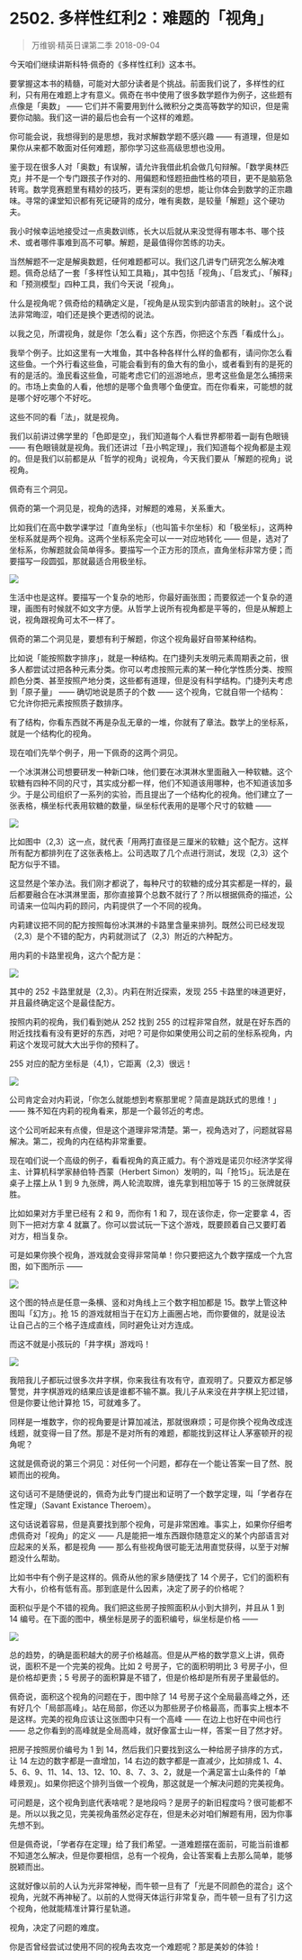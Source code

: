 # 2502. 多样性红利2：难题的「视角」
> 万维钢·精英日课第二季
2018-09-04

今天咱们继续讲斯科特·佩奇的《多样性红利》这本书。

要掌握这本书的精髓，可能对大部分读者是个挑战。前面我们说了，多样性的红利，只有用在难题上才有意义。佩奇在书中使用了很多数学题作为例子，这些题有点像是「奥数」 —— 它们并不需要用到什么微积分之类高等数学的知识，但是需要你动脑。我们这一讲的最后也会有一个这样的难题。

你可能会说，我想得到的是思想，我对求解数学题不感兴趣 —— 有道理，但是如果你从来都不敢面对任何难题，那你学习这些高级思想也没用。

鉴于现在很多人对「奥数」有误解，请允许我借此机会做几句辩解。「数学奥林匹克」并不是一个专门跟孩子作对的、用偏题和怪题扭曲性格的项目，更不是脑筋急转弯。数学竞赛题里有精妙的技巧，更有深刻的思想，能让你体会到数学的正宗趣味。寻常的课堂知识都有死记硬背的成分，唯有奥数，是较量「解题」这个硬功夫。

我小时候幸运地接受过一点奥数训练，长大以后就从来没觉得有哪本书、哪个技术、或者哪件事难到高不可攀。解题，是最值得你苦练的功夫。

当然解题不一定是解奥数题，任何难题都可以。我们这几讲专门研究怎么解决难题。佩奇总结了一套「多样性认知工具箱」，其中包括「视角」、「启发式」、「解释」和「预测模型」四种工具，我们今天说「视角」。

什么是视角呢？佩奇给的精确定义是，「视角是从现实到内部语言的映射」。这个说法非常晦涩，咱们还是换个更透彻的说法。

以我之见，所谓视角，就是你「怎么看」这个东西，你把这个东西「看成什么」。

我举个例子。比如这里有一大堆鱼，其中各种各样什么样的鱼都有，请问你怎么看这些鱼。一个外行看这些鱼，可能会看到有的鱼大有的鱼小，或者看到有的是死的有的是活的。渔民看这些鱼，可能考虑它们的巡游地点，思考这些鱼是怎么捕捞来的。市场上卖鱼的人看，他想的是哪个鱼贵哪个鱼便宜。而在你看来，可能想的就是哪个好吃哪个不好吃。

这些不同的看「法」，就是视角。

我们以前讲过佛学里的「色即是空」，我们知道每个人看世界都带着一副有色眼镜 —— 有色眼镜就是视角。我们还讲过「丑小鸭定理」，我们知道每个视角都是主观的。但是我们以前都是从「哲学的视角」说视角，今天我们要从「解题的视角」说视角。

佩奇有三个洞见。

佩奇的第一个洞见是，视角的选择，对解题的难易，关系重大。

比如我们在高中数学课学过「直角坐标」（也叫笛卡尔坐标）和「极坐标」，这两种坐标系就是两个视角。这两个坐标系完全可以一一对应地转化 —— 但是，选对了坐标系，你解题就会简单得多。要描写一个正方形的顶点，直角坐标非常方便；而要描写一段圆弧，那就最适合用极坐标。

![](https://raw.githubusercontent.com/dalong0514/selfstudy/master/图片链接/万维钢/2019142.jpg)

生活中也是这样。要描写一个复杂的地形，你最好画张图；而要叙述一个复杂的道理，画图有时候就不如文字方便。从哲学上说所有视角都是平等的，但是从解题上说，视角跟视角可太不一样了。

佩奇的第二个洞见是，要想有利于解题，你这个视角最好自带某种结构。

比如说「能按照数字排序」，就是一种结构。在门捷列夫发明元素周期表之前，很多人都尝试过把各种元素分类。你可以考虑按照元素的某一种化学性质分类、按照颜色分类、甚至按照产地分类，这些都有道理，但是没有科学结构。门捷列夫考虑到「原子量」 —— 确切地说是质子的个数 —— 这个视角，它就自带一个结构：它允许你把元素按照质子数排序。

有了结构，你看东西就不再是杂乱无章的一堆，你就有了章法。数学上的坐标系，就是一个结构化的视角。

现在咱们先举个例子，用一下佩奇的这两个洞见。

一个冰淇淋公司想要研发一种新口味，他们要在冰淇淋水里面融入一种软糖。这个软糖有四种不同的尺寸，其实成分都一样，他们不知道该用哪种，也不知道该加多少。于是公司组织了一系列的实验，而且提出了一个结构化的视角。他们建立了一张表格，横坐标代表用软糖的数量，纵坐标代表用的是哪个尺寸的软糖 —— 

![](https://raw.githubusercontent.com/dalong0514/selfstudy/master/图片链接/万维钢/2019143.jpg)

比如图中（2,3）这一点，就代表「用两打直径是三厘米的软糖」这个配方。这样所有配方都排列在了这张表格上。公司选取了几个点进行测试，发现（2,3）这个配方似乎不错。

这显然是个笨办法。我们刚才都说了，每种尺寸的软糖的成分其实都是一样的，最后都要融合在冰淇淋里面，那你直接算个总数不就行了？所以根据佩奇的描述，公司请来一位叫内莉的顾问，内莉提供了一个不同的视角。

内莉建议把不同的配方按照每份冰淇淋的卡路里含量来排列。既然公司已经发现（2,3）是个不错的配方，内莉就测试了（2,3）附近的六种配方。

用内莉的卡路里视角，这六个配方是：

![](https://raw.githubusercontent.com/dalong0514/selfstudy/master/图片链接/万维钢/2019144.jpg)

其中的 252 卡路里就是（2,3）。内莉在附近探索，发现 255 卡路里的味道更好，并且最终确定这个是最佳配方。

按照内莉的视角，我们看到她从 252 找到 255 的过程非常自然，就是在好东西的附近找找看有没有更好的东西，对吧？可是你如果使用公司之前的坐标系视角，内莉这个发现可就大大出乎你的预料了。

255 对应的配方坐标是（4,1），它距离（2,3）很远！

![](https://raw.githubusercontent.com/dalong0514/selfstudy/master/图片链接/万维钢/2019145.jpg)

公司肯定会对内莉说，「你怎么就能想到考察那里呢？简直是跳跃式的思维！」 —— 殊不知在内莉的视角看来，那是一个最邻近的考虑。

这个公司听起来有点傻，但是这个道理非常清楚。第一，视角选对了，问题就容易解决。第二，视角的内在结构非常重要。

现在咱们说一个高级的例子，看看视角的真正威力。有个游戏是诺贝尔经济学奖得主、计算机科学家赫伯特·西蒙（Herbert Simon）发明的，叫「抢15」。玩法是在桌子上摆上从 1 到 9 九张牌，两人轮流取牌，谁先拿到相加等于 15 的三张牌就获胜。

比如如果对方手里已经有 2 和 9，而你有 1 和 7，现在该你走，你一定要拿 4，否则下一把对方拿 4 就赢了。你可以尝试玩一下这个游戏，既要顾着自己又要盯着对方，相当复杂。

可是如果你换个视角，游戏就会变得非常简单！你只要把这九个数字摆成一个九宫图，如下图所示 —— 

![](https://raw.githubusercontent.com/dalong0514/selfstudy/master/图片链接/万维钢/2019146.jpg)

这个图的特点是任意一条横、竖和对角线上三个数字相加都是 15。数学上管这种图叫「幻方」。抢 15 的游戏就相当于在幻方上画圈占地，而你要做的，就是设法让自己占的三个格子连成直线，同时避免让对方连成。

而这不就是小孩玩的「井字棋」游戏吗！

![](https://raw.githubusercontent.com/dalong0514/selfstudy/master/图片链接/万维钢/2019147.jpg)

我陪我儿子都玩过很多次井字棋，你来我往有攻有守，直观明了。只要双方都足够警觉，井字棋游戏的结果应该是谁都不输不赢。我儿子从来没在井字棋上犯过错，但是你要让他计算抢 15，可就难多了。

同样是一堆数字，你的视角要是计算加减法，那就很麻烦；可是你换个视角改成连线题，就变得一目了然。那是不是对所有的难题，都能找到这样让人茅塞顿开的视角呢？

这就是佩奇说的第三个洞见：对任何一个问题，都存在一个能让答案一目了然、脱颖而出的视角。

这句话可不是随便说的，佩奇为此专门提出和证明了一个数学定理，叫「学者存在性定理」（Savant Existance Theroem）。

这句话说着容易，但是真要找到那个视角，可是非常困难。事实上，如果你仔细考虑佩奇对「视角」的定义 —— 凡是能把一堆东西跟你随意定义的某个内部语言对应起来的关系，都是视角 —— 那么有些视角很可能无法用直觉获得，以至于对解题没什么帮助。

比如书中有个例子是这样的。佩奇从他的家乡随便找了 14 个房子，它们的面积有大有小，价格有低有高。那到底是什么因素，决定了房子的价格呢？

面积似乎是个不错的视角。我们把这些房子按照面积从小到大排列，并且从 1 到 14 编号。在下面的图中，横坐标是房子的面积编号，纵坐标是价格 —— 

![](https://raw.githubusercontent.com/dalong0514/selfstudy/master/图片链接/万维钢/2019148.jpg)

总的趋势，的确是面积越大的房子价格越高。但是从严格的数学意义上讲，佩奇说，面积不是一个完美的视角。比如 2 号房子，它的面积明明比 3 号房子小，但是价格却更贵；5 号房子的面积算是不错了，但是价格却是所有房子里最低的。

佩奇说，面积这个视角的问题在于，图中除了 14 号房子这个全局最高峰之外，还有好几个「局部高峰」。站在局部，你还以为那些房子价格最高，而事实上根本不是这样。完美的视角应该让这张图中只有一个高峰 —— 在边上也好在中间也行 —— 总之你看到的高峰就是全局高峰，就好像富士山一样，答案一目了然才好。

把房子按照房价编号为 1 到 14，然后我们只要找到这么一种给房子排序的方式，让 14 左边的数字都是一直增加，14 右边的数字都是一直减少，比如排成 1、4、5、6、9、11、14、13、12、10、8、7、3、2，就是一个满足富士山条件的「单峰景观」。如果你把这个排列当做一个视角，那这就是一个解决问题的完美视角。

可问题是，这个视角到底代表啥呢？是地段吗？是房子的新旧程度吗？很可能都不是。所以以我之见，完美视角虽然必定存在，但是未必对咱们解题有用，因为你事先想不到。

但是佩奇说，「学者存在定理」给了我们希望。一道难题摆在面前，可能当前谁都不知道怎么解决，但是你要相信，总有一个视角，会让答案看上去那么简单，能够脱颖而出。

这就好像以前的人认为光非常神秘，而牛顿一旦有了「光是不同颜色的混合」这个视角，光就不再神秘了。以前的人觉得天体运行非常复杂，而牛顿一旦有了引力这个视角，他就能精准计算行星轨道。

视角，决定了问题的难度。

你是否曾经尝试过使用不同的视角去攻克一个难题呢？那是美妙的体验！

